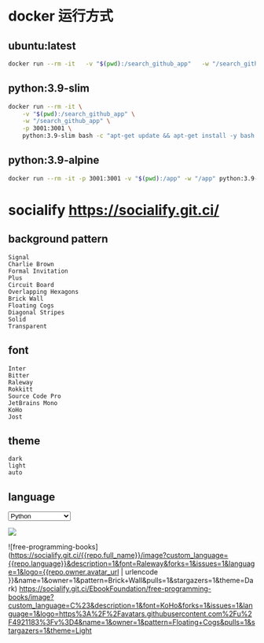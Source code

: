 # docker 运行方式

## ubuntu:latest

```bash
docker run --rm -it   -v "$(pwd):/search_github_app"   -w "/search_github_app"   -p 3001:3001   ubuntu bash -c "apt-get update && apt-get install -y python3 python3-pip && pip3 install --no-cache-dir -r requirements.txt && python3 app.py"
```

## python:3.9-slim

```bash
docker run --rm -it \
    -v "$(pwd):/search_github_app" \
    -w "/search_github_app" \
    -p 3001:3001 \
    python:3.9-slim bash -c "apt-get update && apt-get install -y bash && pip install --no-cache-dir -r requirements.txt && python app.py"
```

## python:3.9-alpine

```bash
docker run --rm -it -p 3001:3001 -v "$(pwd):/app" -w "/app" python:3.9-alpine sh -c "apk add --no-cache bash && pip install --no-cache-dir -r requirements.txt && python app.py"
```

# socialify https://socialify.git.ci/

## background pattern

```
Signal
Charlie Brown
Formal Invitation
Plus
Circuit Board
Overlapping Hexagons
Brick Wall
Floating Cogs
Diagonal Stripes
Solid
Transparent
```

## font

```
Inter
Bitter
Raleway
Rokkitt
Source Code Pro
JetBrains Mono
KoHo
Jost
```

## theme

```
dark
light
auto
```

## language

<select id="language-select" name="language" class="select select-bordered select-sm font-semibold" aria-labelledby="language-select-title "><option value="Python">Python</option><option value="HTML">HTML</option><option value="────────" disabled="" style="color: rgb(153, 153, 153); font-style: italic;">────────</option><option value="Amazon">Amazon</option><option value="AMD">AMD</option><option value="Angular">Angular</option><option value="Ansible">Ansible</option><option value="Apple">Apple</option><option value="AssemblyScript">AssemblyScript</option><option value="AWS">AWS</option><option value="Bun">Bun</option><option value="C">C</option><option value="C#">C#</option><option value="C++">C++</option><option value="Clojure">Clojure</option><option value="Cloudflare">Cloudflare</option><option value="CMake">CMake</option><option value="CoffeeScript">CoffeeScript</option><option value="Crystal">Crystal</option><option value="CSS">CSS</option><option value="D">D</option><option value="Dart">Dart</option><option value="Delphi">Delphi</option><option value="Deno">Deno</option><option value="DigitalOcean">DigitalOcean</option><option value="Discord">Discord</option><option value="Django">Django</option><option value="DM">DM</option><option value="Docker">Docker</option><option value="Dockerfile">Dockerfile</option><option value="Elixir">Elixir</option><option value="Elm">Elm</option><option value="Erlang">Erlang</option><option value="ESLint">ESLint</option><option value="Express">Express</option><option value="F#">F#</option><option value="FastAPI">FastAPI</option><option value="Figma">Figma</option><option value="Flask">Flask</option><option value="Flutter">Flutter</option><option value="Fortran">Fortran</option><option value="Gatsby">Gatsby</option><option value="Git">Git</option><option value="GitHub">GitHub</option><option value="GitHub Actions">GitHub Actions</option><option value="Go">Go</option><option value="Google">Google</option><option value="Google Cloud">Google Cloud</option><option value="GraphQL">GraphQL</option><option value="Groovy">Groovy</option><option value="Haskell">Haskell</option><option value="Heroku">Heroku</option><option value="Hugging Face">Hugging Face</option><option value="Java">Java</option><option value="JavaScript">JavaScript</option><option value="Julia">Julia</option><option value="Jupyter Notebook">Jupyter Notebook</option><option value="Kafka">Kafka</option><option value="Kotlin">Kotlin</option><option value="Kubernetes">Kubernetes</option><option value="Laravel">Laravel</option><option value="Linux">Linux</option><option value="Lua">Lua</option><option value="macOS">macOS</option><option value="Microsoft">Microsoft</option><option value="Microsoft Azure">Microsoft Azure</option><option value="MongoDB">MongoDB</option><option value="MySQL">MySQL</option><option value="NestJS">NestJS</option><option value=".NET">.NET</option><option value="Netlify">Netlify</option><option value="Next.js">Next.js</option><option value="Nginx">Nginx</option><option value="Nim">Nim</option><option value="Node.js">Node.js</option><option value="NPM">NPM</option><option value="Nuxt">Nuxt</option><option value="Nvidia">Nvidia</option><option value="OCaml">OCaml</option><option value="OpenAI">OpenAI</option><option value="OpenCV">OpenCV</option><option value="Perl">Perl</option><option value="PHP">PHP</option><option value="PostgreSQL">PostgreSQL</option><option value="PowerShell">PowerShell</option><option value="Puppet">Puppet</option><option value="PyTorch">PyTorch</option><option value="R">R</option><option value="React">React</option><option value="Redis">Redis</option><option value="Ruby">Ruby</option><option value="Ruby on Rails">Ruby on Rails</option><option value="Rust">Rust</option><option value="Sass">Sass</option><option value="Scala">Scala</option><option value="scikit-learn">scikit-learn</option><option value="Shell">Shell</option><option value="Slack">Slack</option><option value="Spring Boot">Spring Boot</option><option value="Supabase">Supabase</option><option value="Svelte">Svelte</option><option value="Swift">Swift</option><option value="Tailwind">Tailwind</option><option value="Tampermonkey">Tampermonkey</option><option value="TensorFlow">TensorFlow</option><option value="Terraform">Terraform</option><option value="Twitch">Twitch</option><option value="TypeScript">TypeScript</option><option value="Vercel">Vercel</option><option value="Visual Studio">Visual Studio</option><option value="VSCode">VSCode</option><option value="Vue">Vue</option><option value="WebAssembly">WebAssembly</option><option value="Webpack">Webpack</option><option value="Windows">Windows</option><option value="Zig">Zig</option></select>


![](https://socialify.git.ci/EbookFoundation/free-programming-books/image?custom_language=Python&description=1&font=Raleway&forks=1&issues=1&language=1&logo=https%3A%2F%2Favatars.githubusercontent.com%2Fu%2F4921183%3Fv%3D4&name=1&owner=1&pattern=Floating+Cogs&pulls=1&stargazers=1&theme=Dark)

![free-programming-books](https://socialify.git.ci/{{repo.full_name}}/image?custom_language={{repo.language}}&description=1&font=Raleway&forks=1&issues=1&language=1&logo={{repo.owner.avatar_url | urlencode }}&name=1&owner=1&pattern=Brick+Wall&pulls=1&stargazers=1&theme=Dark)
https://socialify.git.ci/EbookFoundation/free-programming-books/image?custom_language=C%23&description=1&font=KoHo&forks=1&issues=1&language=1&logo=https%3A%2F%2Favatars.githubusercontent.com%2Fu%2F4921183%3Fv%3D4&name=1&owner=1&pattern=Floating+Cogs&pulls=1&stargazers=1&theme=Light